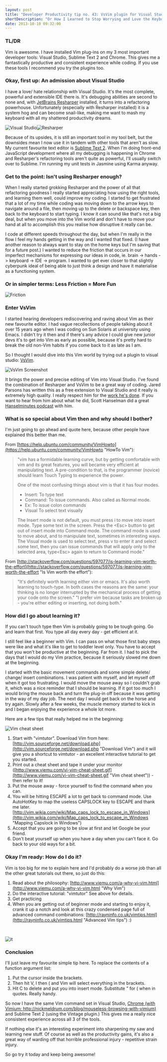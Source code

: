 ```yaml
---
layout: post
title: "Developer Productivity tip no. 43: VsVim plugin for Visual Studio"
shortDescription: "Or How I Learned to Stop Worrying and Love the Keyboard"
date: 2013-10-10 09:32:00
---
```

### TL/DR

Vim is awesome. I have installed Vim plug-ins on my 3 most important developer tools: Visual Studio, Sublime Text 2 and Chrome. This gives me a fantastically productive and consistent experience while coding. If you use these tools I recommend you try the plugins too.

### Okay, first up: An admission about Visual Studio

I have a love/ hate relationship with Visual Studio. It's the most complete, powerful and extensible IDE there is. It's debugging abilities are second to none and, with [JetBrains Resharper](http://www.jetbrains.com/resharper/ "JetBrains Resharper") installed, it turns into a refactoring powerhouse. Unfortunately (especially with Resharper installed) it is a system hog and can become snail-like, making me want to mash my keyboard with all my shattered productivity dreams.

![Visual Studio](/assets/images/visual-studio-2010-logo.png)![Resharper](/assets/images/resharperlogo.jpg)

Because of its upsides, it is still an important tool in my tool belt, but the downsides mean I now use it in tandem with other tools that aren't as slow. My current favourite text editor is [Sublime Text 2](http://www.sublimetext.com/2 "Sublime Text 2"). When I'm doing front-end JavaScript development where all my debugging is happening in Chrome and Resharper's refactoring tools aren't quite as powerful, I'll usually switch over to Sublime. I'm running my unit tests in Jasmine using Karma anyway.

### Get to the point: Isn't using Resharper enough?

When I really started grokking Resharper and the power of all that refactoring goodness I really started appreciating how using the right tools, and learning them well, could improve my coding. I started to get frustrated that a lot of my time while coding was moving down to the arrow keys to navigate around a file, then moving up to the delete or backspace key, then back to the keyboard to start typing. I know it can sound like that's not a big deal, but when you move into the Vim world and don't have to move your hand at all to accomplish this you realise how disruptive it really can be.

I code at different speeds throughout the day, but when I'm really in the flow I feel my hands getting in the way and I wanted that fixed. (I have another reason to always want to stay on the home keys but I'm saving that for a future post.) I wanted to reduce the friction that occurs in our imperfect mechanisms for expressing our ideas in code, ie. brain -&gt; hands -&gt; keyboard -&gt; IDE -&gt; program. I wanted to get ever closer to that slightly cyberpunk ideal of being able to just think a design and have it materialise as a functioning system.

### Or in simpler terms: Less Friction = More Fun

![Friction](/assets/images/friction.jpg)

### Enter VsVim

I started hearing developers rediscovering and raving about Vim as their new favourite editor. I had vague recollections of people talking about it over 15 years ago when I was coding on Sun Solaris at university using Emacs. I didn't try it then and if there's any advice I could give new junior devs it's to get into Vim as early as possible, because it's pretty hard to break the old non-Vim habits if you come back to it as late as I am.

So I thought I would dive into this Vim world by trying out a plugin to visual studio: [VsVim](http://visualstudiogallery.msdn.microsoft.com/59ca71b3-a4a3-46ca-8fe1-0e90e3f79329 "VsVim").

![VsVim Screenshot](/assets/images/vsvimscreenshot.png)

It brings the power and precise editing of Vim into Visual Studio. I've found the combination of Resharper and VsVim to be a great way of coding. Jared Parsons has written this as a free extension to Visual Studio and it really is extremely high quality. I really respect him for the [work he's done](https://github.com/jaredpar/VsVim "VsVim on GitHub"). If you want to hear from him about what he did, Scott Hanselman did a great [Hanselminutes podcast](http://hanselminutes.com/364/vsvim-visual-studio-and-vim-with-jared-parsons "VsVim Hanselminutes podcast") with him.

### What is so special about Vim then and why should I bother?

I'm just going to go ahead and quote here, because other people have explained this better than me.

From [https://help.ubuntu.com/community/VimHowto](https://help.ubuntu.com/community/VimHowto "HowTo Vim"):

>"vim has a formidable learning curve, but by getting comfortable with vim and its great features, you will became very efficient at manipulating text. A pre-condition to that, is the programmer (novice) should learn Touch Typing to experience the power.
> 
> One of the most confusing things about vim is that it has four modes.
> 
> *   Insert: To type text
> *   Command: To issue commands. Also called as Normal mode.
> *   Ex: To issue colon commands
> *   Visual To select text visually
> 
> The Insert mode is not default, you must press i to move into insert mode. Type some text in the screen. Press the &lt;Esc&gt; button to get out of insert mode into Command mode. The command mode is used to move about, and to manipulate text, sometimes in interesting ways. The Visual mode is used to select text, press v to enter it and select some text, then you can issue commands that will apply only to the selected area, type&lt;Esc&gt; again to return to Command mode."

From [http://stackoverflow.com/questions/597077/is-learning-vim-worth-the-effort](http://stackoverflow.com/questions/597077/is-learning-vim-worth-the-effort "Is Vim worth the effort"):

> "It's definitely worth learning either vim or emacs. It's also worth learning to touch-type. In both cases the reasons are the same: your thinking is no longer interrupted by the mechanical process of getting your code onto the screen."
> "I prefer vim because tasks are broken up - you're either editing or inserting, not doing both."

### How did I go about learning it?

If you can't touch type then Vim is probably going to be tough going. Go and learn that first. You type all day every day - get efficient at it.

I still feel like a beginner with Vim. I can pass on what those first baby steps were like and what it's like to get to toddler level only. You have to accept that you won't be productive at the beginning. Far from it. I had to pick the days that I would do my Vim practice, because it seriously slowed me down at the beginning.

I started with the basic movement commands and some simple delete/ change/ insert combinations. I was patient with myself, and let myself off when it got too frustrating. I would move the mouse away so I couldn't grab it, which was a nice reminder that I should be learning. If it got too much I would bring the mouse back and turn the plug-in off because it was getting in the way of my day job. The next day I would get back on the horse and try again. Slowly after a few weeks, the muscle memory started to kick in and I began enjoying the experience a whole lot more.

Here are a few tips that really helped me in the beginning:

![Vim cheat sheet](/assets/images/vimcheatsheet-thumb.gif)

1.  Start with "vimtutor". Download Vim from here: [http://vim.sourceforge.net/download.php](http://vim.sourceforge.net/download.php "Download Vim") and it will give you a shortcut to vimtutor - an excellent interactive tutorial to get you started.
2.  Print out a cheat sheet and tape it under your monitor ([http://www.viemu.com/vi-vim-cheat-sheet.gif](http://www.viemu.com/vi-vim-cheat-sheet.gif "Vim cheat sheet")) - then refer to it!
3.  Put the mouse away - force yourself to find the command when you can.
4.  You will be hitting ESCAPE a lot to get back to command mode. Use AutoHotKey to map the useless CAPSLOCK key to ESCAPE and thank me later. [http://vim.wikia.com/wiki/Map_caps_lock_to_escape_in_Windows](http://vim.wikia.com/wiki/Map_caps_lock_to_escape_in_Windows "Mapping Capslock in Windows")
5.  Accept that you are going to be slow at first and let Google be your friend.
6.  Don't beat yourself up when you have a day when you can't face it. Go back to your old ways for a bit.

### Okay I'm ready: How do I do it?

Vim is too big for me to explain here and I'd probably do a worse job than all the other great tutorials out there, so just do this:

1.  Read about the philosophy: [http://www.viemu.com/a-why-vi-vim.html](http://www.viemu.com/a-why-vi-vim.html "Why Vim")
2.  Do the interactive tutorial: "vimtutor" See above for details.
3.  Get practicing
4.  When you are getting out of beginner mode and starting to enjoy it, crank it up a notch and look at this crazy condensed page full of advanced command combinations: [http://rayninfo.co.uk/vimtips.html](http://rayninfo.co.uk/vimtips.html "Advanced Vim tips") :)

&nbsp;

![it](/assets/images/its-working.gif)

### Conclusion

I'll just leave my favourite simple tip here. To replace the contents of a function argument list:

1.  Put the cursor inside the brackets.
2.  Then hit V, I then ( and Vim will select everything in the brackets.
3.  Hit C to delete and put you into insert mode. Substitute " for ( when in quotes. Really handy.

So now I have the same Vim command set in Visual Studio, [Chrome (with Vimium: http://nickmeldrum.com/blog/mouseless-browsing-with-vimium)](http://nickmeldrum.com/blog/mouseless-browsing-with-vimium "Mouseless browsing with Vimium") and Sublime Text 2 (using the Vintage plugin.) This gives me a really nice consistent experience across all 3 of the tools.

If nothing else it's an interesting experiment into sharpening my saw and learning new stuff. Of course as well as the productivity gains, it's also a great way of warding off that horrible professional injury - repetitive strain injury.

So go try it today and keep being awesome!